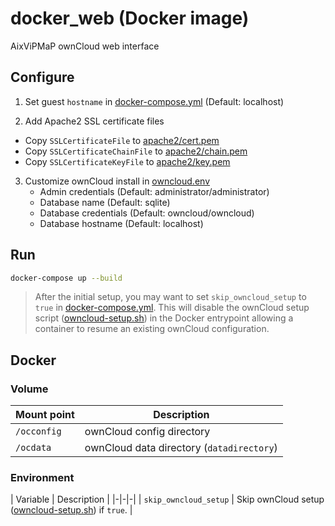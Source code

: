 docker_web (Docker image)
=========================

AixViPMaP ownCloud web interface

Configure
---------

1. Set guest ``hostname`` in [docker-compose.yml]() (Default: localhost)

2. Add Apache2 SSL certificate files
  - Copy ``SSLCertificateFile`` to [apache2/cert.pem]()
  - Copy ``SSLCertificateChainFile`` to [apache2/chain.pem]()
  - Copy ``SSLCertificateKeyFile`` to [apache2/key.pem]()

3. Customize ownCloud install in [owncloud.env]()
   - Admin credentials (Default: administrator/administrator)
   - Database name (Default: sqlite)
   - Database credentials (Default: owncloud/owncloud)
   - Database hostname (Default: localhost)

Run
---

```bash
docker-compose up --build
```

> After the initial setup, you may want to set ``skip_owncloud_setup`` to ``true`` in [docker-compose.yml](). This will disable the ownCloud setup script ([owncloud-setup.sh]()) in the Docker entrypoint allowing a container to resume an existing ownCloud configuration.

Docker
------

### Volume

| Mount point | Description |
|-|-|
| ``/occonfig`` | ownCloud config directory |
| ``/ocdata`` | ownCloud data directory (``datadirectory``) |

### Environment

| Variable | Description |
|-|-|-|
| ``skip_owncloud_setup`` | Skip ownCloud setup ([owncloud-setup.sh]()) if ``true``. |
